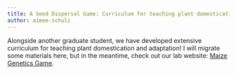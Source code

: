 ```yaml
---
title: A Seed Dispersal Game: Curriculum for teaching plant domestication and adaptation
author: aimee-schulz
---
```


Alongside another graduate student, we have developed extensive curriculum for teaching plant domestication and adaptation!
I will migrate some materials here, but in the meantime, check out our lab website: <a href="https://www.maizegenetics.net/game" target="_blank">Maize Genetics Game</a>.

